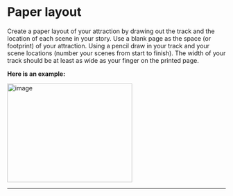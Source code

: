# Paper layout

Create a paper layout of your attraction by drawing out the track and the location of each scene in your story. Use a blank page as the space (or footprint) of your attraction. Using a pencil draw in your track and your scene locations (number your scenes from start to finish). The width of your track should be at least as wide as your finger on the printed page.

**Here is an example:**

<img width="288" height="229" alt="image" src="https://github.com/user-attachments/assets/5c36ef77-179f-46d2-a3d8-a5fd593a5e1a" />


---

